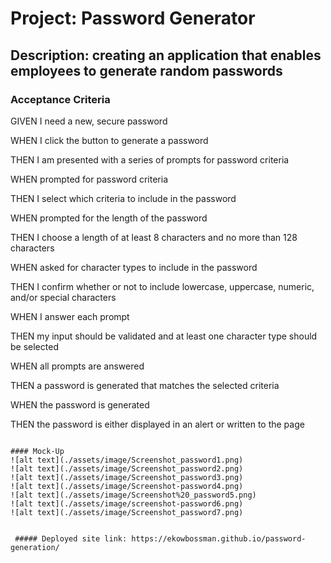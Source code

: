 # Project: Password Generator

## Description: creating an application that enables employees to generate random passwords

### Acceptance Criteria

GIVEN I need a new, secure password

WHEN I click the button to generate a password

THEN I am presented with a series of prompts for password criteria

WHEN prompted for password criteria

THEN I select which criteria to include in the password

WHEN prompted for the length of the password

THEN I choose a length of at least 8 characters and no more than 128 characters

WHEN asked for character types to include in the password

THEN I confirm whether or not to include lowercase, uppercase, numeric, and/or 
special characters

WHEN I answer each prompt

THEN my input should be validated and at least one character type should be selected

WHEN all prompts are answered

THEN a password is generated that matches the selected criteria

WHEN the password is generated

THEN the password is either displayed in an alert or written to the page
```

#### Mock-Up
![alt text](./assets/image/Screenshot_password1.png)
![alt text](./assets/image/Screenshot_password2.png)
![alt text](./assets/image/Screenshot_password3.png)
![alt text](./assets/image/Screenshot-password4.png)
![alt text](./assets/image/Screenshot%20_password5.png)
![alt text](./assets/image/screenshot-password6.png)
![alt text](./assets/image/Screenshot_password7.png)

 
 ##### Deployed site link: https://ekowbossman.github.io/password-generation/


